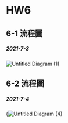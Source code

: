 # HW6


## 6-1 流程圖 
##### 2021-7-3

![Untitled Diagram (1)](https://user-images.githubusercontent.com/60034043/124349042-cb6dce00-dc1f-11eb-8e94-ed461caa5288.png)

## 6-2 流程圖 
##### 2021-7-4
(![Untitled Diagram (4)](https://user-images.githubusercontent.com/60034043/124379828-dc841100-dceb-11eb-9c31-5234a69a92f5.png)
